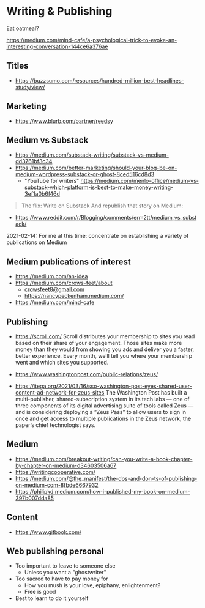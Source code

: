 # Writing & Publishing

Eat oatmeal?

https://medium.com/mind-cafe/a-psychological-trick-to-evoke-an-interesting-conversation-144ce6a376ae


## Titles

* https://buzzsumo.com/resources/hundred-million-best-headlines-study/view/

## Marketing

* https://www.blurb.com/partner/reedsy


## Medium vs Substack

* https://medium.com/substack-writing/substack-vs-medium-dd3761bf3c34
* https://medium.com/better-marketing/should-your-blog-be-on-medium-wordpress-substack-or-ghost-8ced516cd8d3
  * "YouTube for writers"
https://medium.com/menlo-office/medium-vs-substack-which-platform-is-best-to-make-money-writing-3ef1a0b6f46d
> The flix: Write on Substack And republish that story on Medium:
* https://www.reddit.com/r/Blogging/comments/erm2tt/medium_vs_substack/

2021-02-14: For me at this time: concentrate on establishing a variety of publications on Medium


## Medium publications of interest

* https://medium.com/an-idea
* https://medium.com/crows-feet/about
  * crowsfeet8@gmail.com
  * https://nancypeckenham.medium.com/
* https://medium.com/mind-cafe

## Publishing

* https://scroll.com/
Scroll distributes your membership to sites you read based on their share of your engagement. Those sites make more money than they would from showing you ads and deliver you a faster, better experience. Every month, we’ll tell you where your membership went and which sites you supported.

* https://www.washingtonpost.com/public-relations/zeus/
* https://itega.org/2021/03/16/sso-washington-post-eyes-shared-user-content-ad-network-for-zeus-sites
The Washington Post has built a multi-publisher, shared-subscription system in its tech labs — one of three components of its digital advertising suite of tools called Zeus — and is considering deploying a “Zeus Pass” to allow users to sign in once and get access to multiple publications in the Zeus network, the paper’s chief technologist says.


## Medium

* https://medium.com/breakout-writing/can-you-write-a-book-chapter-by-chapter-on-medium-d34603506a67
* https://writingcooperative.com/
* https://medium.com/@the_manifest/the-dos-and-don-ts-of-publishing-on-medium-com-8fbde6667932
* https://philipkd.medium.com/how-i-published-my-book-on-medium-397b007dda85


## Content

* https://www.gitbook.com/


## Web publishing personal

* Too important to leave to someone else
  * Unless you want a "ghostwriter"
* Too sacred to have to pay money for
  * How you mush is your love, epiphany, enlightenment?
  * Free is good
* Best to learn to do it yourself

